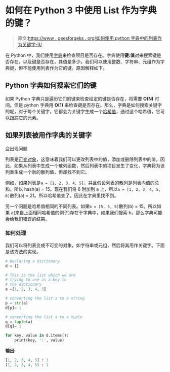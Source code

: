 # 如何在 Python 3 中使用 List 作为字典的键？

> 原文:[https://www . geesforgeks . org/如何使用 python 字典中的列表作为关键字-3/](https://www.geeksforgeeks.org/how-to-use-a-list-as-a-key-of-a-dictionary-in-python-3/)

在 Python 中，我们使用[字典](https://www.geeksforgeeks.org/python-dictionary/)来检查项目是否存在。字典使用**键:值**对来搜索键是否存在，以及键是否存在，其值是多少。我们可以使用整数、字符串、元组作为字典键，但不能使用列表作为它的键。原因解释如下。

## Python 字典如何搜索它们的键

如果 Python 字典只是遍历它们的键来检查给定的键是否存在，将需要 **O(N)** 时间。但是 python 字典用 **O(1)** 来检查键是否存在。那么，字典是如何搜索关键字的呢，对于每个关键字，它都会为关键字生成一个[哈希值](https://www.geeksforgeeks.org/hashing-set-1-introduction/)，通过这个哈希值，它可以跟踪它的元素。

## 如果列表被用作字典的关键字
会出现问题

列表是[可变对象](https://www.geeksforgeeks.org/mutable-vs-immutable-objects-in-python/)，这意味着我们可以更改列表中的值，添加或删除列表中的值。因此，如果从列表中生成一个散列函数，然后列表中的项目发生了变化，字典将为该列表生成一个新的散列值，但却找不到它。

例如，如果列表是`a = [1, 2, 3, 4, 5]`，并且假设列表的散列是列表内值的总和。所以 hash(a) = 15。现在我们将 6 附加到 a 上，所以`a = [1, 2, 3, 4, 5, 6]`散列(a) = 21。所以哈希值变了。因此在字典里找不到。

另一个问题是哈希值相同的不同列表。如果`b = [5, 5, 5]`散列(b) = 15。所以如果 a(来自上面相同哈希值的例子)存在于字典中，如果我们搜索 b，那么字典可能会给我们错误的结果。

### 如何处理

我们可以将列表变成不可变的对象，如字符串或元组，然后将其用作关键字。下面是该方法的实现。

```py
# Declaring a dictionary
d = {} 

# This is the list which we are 
# trying to use as a key to
# the dictionary
a =[1, 2, 3, 4, 5]

# converting the list a to a string
p = str(a)
d[p]= 1

# converting the list a to a tuple
q = tuple(a) 
d[q]= 1

for key, value in d.items():
    print(key, ':', value)
```

**输出:**

```py
[1, 2, 3, 4, 5] : 1
(1, 2, 3, 4, 5) : 1
```